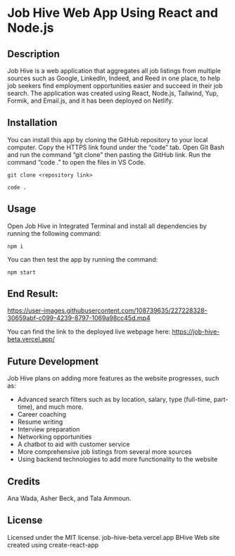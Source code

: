 # Job Hive Web App Using React and Node.js

## Description

Job Hive is a web application that aggregates all job listings from multiple sources such as Google, LinkedIn, Indeed, and Reed in one place, to help job seekers find employment opportunities easier and succeed in their job search. The application was created using React, Node.js, Tailwind, Yup, Formik, and Email.js, and it has been deployed on Netlify.

## Installation

You can install this app by cloning the GitHub repository to your local computer. Copy the HTTPS link found under the “code” tab. Open Git Bash and run the command “git clone” then pasting the GitHub link. Run the command “code .” to open the files in VS Code.

```
git clone <repository link>
```
```
code .
```
## Usage
Open Job Hive in Integrated Terminal and install all dependencies by running the following command:
```
npm i
```
You can then test the app by running the command:
```
npm start
```

## End Result:

https://user-images.githubusercontent.com/108739635/227228328-30659abf-c099-4239-8797-1069a98cc45d.mp4


You can find the link to the deployed live webpage here:
https://job-hive-beta.vercel.app/

## Future Development

Job Hive plans on adding more features as the website progresses, such as:
* Advanced search filters such as by location, salary, type (full-time, part-time), and much more.
* Career coaching
* Resume writing
* Interview preparation
* Networking opportunities
* A chatbot to aid with customer service
* More comprehensive job listings from several more sources
* Using backend technologies to add more functionality to the website

## Credits

Ana Wada, Asher Beck, and Tala Ammoun.

## License

Licensed under the MIT license.
job-hive-beta.vercel.app
BHive
Web site created using create-react-app

